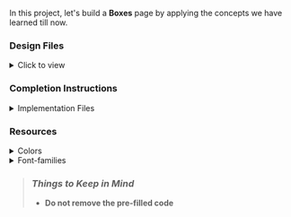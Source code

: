 In this project, let's build a **Boxes** page by applying the concepts we have learned till now.

### Design Files

<details>
<summary>Click to view</summary>

- [Extra Small (Size < 576px), Small (Size >= 576px)]
- [Medium (Size >= 768px), Large (Size >= 992px) and Extra Large (Size >= 1200px)]

</details>

### Completion Instructions

<details>
<summary>Implementation Files</summary>
<br/>

Use these files to complete the implementation:

- `index.js`
- `index.css`
</details>

### Resources

<details>
<summary>Colors</summary>

<br/>

<div style="background-color: #0f172a; width: 150px; padding: 10px; color: white">Hex: #0f172a</div>
<div style="background-color: #ffffff; width: 150px; padding: 10px; color: black">Hex: #ffffff</div>
<div style="background-color:#fbbf24; width: 150px; padding: 10px; color: white">Hex: #fbbf24</div>
<div style="background-color: #38bdf8; width: 150px; padding: 10px; color: white">Hex: #38bdf8</div>
<div style="background-color: #ec4899; width: 150px; padding: 10px; color: white">Hex: #ec4899</div>

</details>

<details>
<summary>Font-families</summary>

- Roboto
- Bree Serif

</details>

> ### _Things to Keep in Mind_
>
> - **Do not remove the pre-filled code**